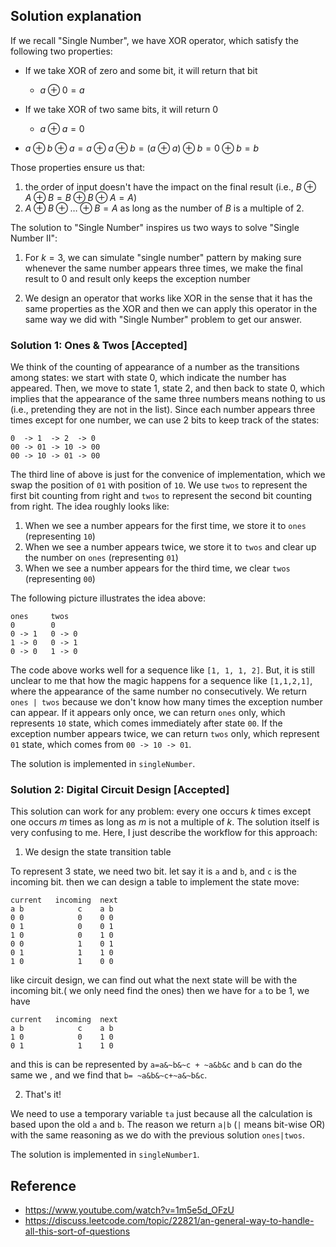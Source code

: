 ## Solution explanation

If we recall "Single Number", we have XOR operator, which satisfy the following two properties:

- If we take XOR of zero and some bit, it will return that bit

    - $a \oplus 0 = a$

- If we take XOR of two same bits, it will return 0

    - $a \oplus a =0$

- $a \oplus b \oplus a = a \oplus a \oplus b  = (a \oplus a) \oplus b = 0 \oplus b = b$

Those properties ensure us that:
 
1) the order of input doesn't have the impact on the final result (i.e., 
$B \oplus A \oplus B = B \oplus B \oplus A = A$)
2) $A \oplus B \oplus \dots \oplus B = A$ as long as the number of $B$ is a multiple of 2.

The solution to "Single Number" inspires us two ways to solve "Single Number II":

1) For $k = 3$, we can simulate "single number" pattern by making sure whenever the same number appears
three times, we make the final result to 0 and result only keeps the exception number

2) We design an operator that works like XOR in the sense that it has the same properties as the XOR
and then we can apply this operator in the same way we did with "Single Number" problem to get our 
answer.


### Solution 1: Ones & Twos [Accepted]

We think of the counting of appearance of a number as the transitions among states:
we start with state 0, which indicate the number has appeared. Then, we move to 
state 1, state 2, and then back to state 0, which implies that the appearance of the
same three numbers means nothing to us (i.e., pretending they are not in the list).
Since each number appears three times except for one number, we can use 2 bits to 
keep track of the states:

```
0  -> 1  -> 2  -> 0
00 -> 01 -> 10 -> 00
00 -> 10 -> 01 -> 00
```

The third line of above is just for the convenice of implementation, which we swap the position
of `01` with position of `10`. We use `twos` to represent the first bit counting from right and `twos`
to represent the second bit counting from right. The idea roughly looks like:

1. When we see a number appears for the first time, we store it to `ones` (representing `10`)
2. When we see a number appears twice, we store it to `twos` and clear up the number on `ones` 
(representing `01`)
3. When we see a number appears for the third time, we clear `twos` (representing `00`)

The following picture illustrates the idea above:

```
ones     twos
0        0
0 -> 1   0 -> 0
1 -> 0   0 -> 1
0 -> 0   1 -> 0
```

The code above works well for a sequence like `[1, 1, 1, 2]`. But, it is still unclear to me that
how the magic happens for a sequence like `[1,1,2,1]`, where the appearance of the same number
no consecutively. We return `ones | twos` because we don't know how many times the exception number
can appear. If it appears only once, we can return `ones` only, which represents `10` state, which 
comes immediately after state `00`. If the exception number appears twice, we can return `twos` only,
which represent `01` state, which comes from `00 -> 10 -> 01`.

The solution is implemented in `singleNumber`.

### Solution 2: Digital Circuit Design [Accepted]

This solution can work for any problem: every one occurs $k$ times except one occurs $m$ times
as long as $m$ is not a multiple of $k$. The solution itself is very confusing to me. Here, I just
describe the workflow for this approach:

1. We design the state transition table

To represent 3 state, we need two bit. let say it is `a` and `b`, and `c` is the incoming bit.
then we can design a table to implement the state move:

```
current   incoming  next
a b            c    a b
0 0            0    0 0
0 1            0    0 1
1 0            0    1 0
0 0            1    0 1
0 1            1    1 0
1 0            1    0 0
```

like circuit design, we can find out what the next state will be with the incoming bit.( we only need find the ones)
then we have for `a` to be 1, we have

```
current   incoming  next
a b            c    a b
1 0            0    1 0
0 1            1    1 0
```

and this is can be represented by `a=a&~b&~c + ~a&b&c` and `b` can do the same we , and we find that
`b= ~a&b&~c+~a&~b&c`.

2. That's it!

We need to use a temporary variable `ta` just because all the calculation is based upon the old `a` and
`b`. The reason we return `a|b` (`|` means bit-wise OR) with the same reasoning as we do with the 
previous solution `ones|twos`.

The solution is implemented in `singleNumber1`.

## Reference

- https://www.youtube.com/watch?v=1m5e5d_OFzU
- https://discuss.leetcode.com/topic/22821/an-general-way-to-handle-all-this-sort-of-questions
